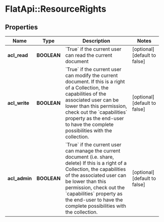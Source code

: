 # FlatApi::ResourceRights

## Properties
Name | Type | Description | Notes
------------ | ------------- | ------------- | -------------
**acl_read** | **BOOLEAN** | &#x60;True&#x60; if the current user can read the current document  | [optional] [default to false]
**acl_write** | **BOOLEAN** | &#x60;True&#x60; if the current user can modify the current document.  If this is a right of a Collection, the capabilities of the associated user can be lower than this permission, check out the &#x60;capabilities&#x60; property as the end-user to have the complete possibilities with the collection.  | [optional] [default to false]
**acl_admin** | **BOOLEAN** | &#x60;True&#x60; if the current user can manage the current document (i.e. share, delete)  If this is a right of a Collection, the capabilities of the associated user can be lower than this permission, check out the &#x60;capabilities&#x60; property as the end-user to have the complete possibilities with the collection.  | [optional] [default to false]


